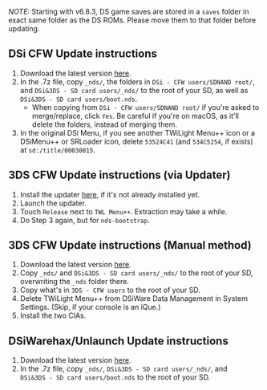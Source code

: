 *NOTE:* Starting with v6.8.3, DS game saves are stored in a `saves` folder in exact same folder as the DS ROMs.
Please move them to that folder before updating.

## DSi CFW Update instructions
1. Download the latest version [here](https://github.com/RocketRobz/TWiLightMenu/releases).
2. In the .7z file, copy `_nds/`, the folders in `DSi - CFW users/SDNAND root/`, and `DSi&3DS - SD card users/_nds/` to the root of your SD, as well as `DSi&3DS - SD card users/boot.nds`.
   - When copying from `DSi - CFW users/SDNAND root/` if you're asked to merge/replace, click `Yes`. Be careful if you're on macOS, as it'll delete the folders, instead of merging them.
3. In the original DSi Menu, if you see another TWiLight Menu++ icon or a DSiMenu++ or SRLoader icon, delete `53524C41` (and `534C5254`, if exists) at `sd:/title/00030015`.

## 3DS CFW Update instructions (via Updater)
1. Install the updater [here](https://github.com/RocketRobz/TWiLightMenu-Updater/releases), if it's not already installed yet.
2. Launch the updater.
3. Touch `Release` next to `TWL Menu++`. Extraction may take a while.
4. Do Step 3 again, but for `nds-bootstrap`.

## 3DS CFW Update instructions (Manual method)
1. Download the latest version [here](https://github.com/RocketRobz/TWiLightMenu/releases).
2. Copy `_nds/` and `DSi&3DS - SD card users/_nds/` to the root of your SD, overwriting the `_nds` folder there.
3. Copy what's in `3DS - CFW users` to the root of your SD.
4. Delete TWiLight Menu++ from DSiWare Data Management in System Settings. (Skip, if your console is an iQue.)
5. Install the two CIAs.

## DSiWarehax/Unlaunch Update instructions
1. Download the latest version [here](https://github.com/RocketRobz/TWiLightMenu/releases).
2. In the .7z file, copy `_nds/`, `DSi&3DS - SD card users/_nds/`, and `DSi&3DS - SD card users/boot.nds` to the root of your SD.
